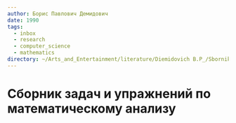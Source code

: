 ```yaml
---
author: Борис Павлович Демидович
date: 1990
tags:
  - inbox
  - research
  - computer_science
  - mathematics
directory: ~/Arts_and_Entertainment/literature/Diemidovich B.P_/Sbornik zadach i uprazhnienii po matiematichieskomu analizu (2372)/
---
```


# Сборник задач и упражнений по математическому анализу

